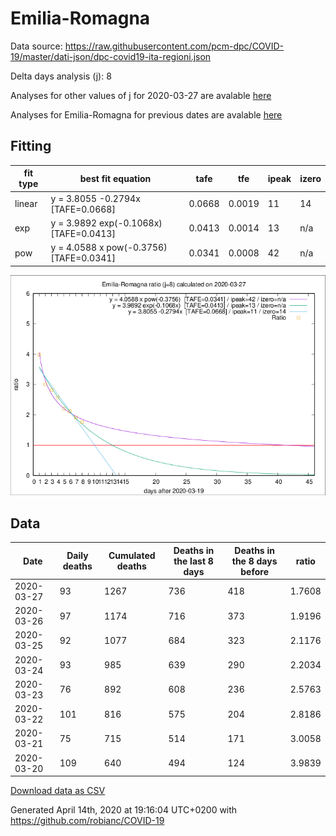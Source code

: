 # Emilia-Romagna

Data source: https://raw.githubusercontent.com/pcm-dpc/COVID-19/master/dati-json/dpc-covid19-ita-regioni.json

Delta days analysis (j): 8

Analyses for other values of j for 2020-03-27 are avalable [here](../2020-03-27/README.md)

Analyses for Emilia-Romagna for previous dates are avalable [here](../README.md)

## Fitting 
|fit type|best fit equation|tafe|tfe|ipeak|izero|
|-------|-----|--------|------|---|---|
|linear|y = 3.8055 -0.2794x  [TAFE=0.0668]|0.0668|0.0019|11|14|
|exp|y = 3.9892 exp(-0.1068x)  [TAFE=0.0413]|0.0413|0.0014|13|n/a|
|pow|y = 4.0588 x pow(-0.3756)  [TAFE=0.0341]|0.0341|0.0008|42|n/a|

![Plot](COVID-19_emilia-romagna_j8_2020-03-27.png)

## Data
|Date|Daily deaths|Cumulated deaths|Deaths in the last 8 days|Deaths in the 8 days before|ratio|
|----|----------|-----------|-------|--------------------|-----|
|2020-03-27|93|1267|736|418|1.7608|
|2020-03-26|97|1174|716|373|1.9196|
|2020-03-25|92|1077|684|323|2.1176|
|2020-03-24|93|985|639|290|2.2034|
|2020-03-23|76|892|608|236|2.5763|
|2020-03-22|101|816|575|204|2.8186|
|2020-03-21|75|715|514|171|3.0058|
|2020-03-20|109|640|494|124|3.9839|

[Download data as CSV](COVID-19_emilia-romagna_j8_2020-03-27.csv)

Generated April 14th, 2020 at 19:16:04 UTC+0200 with https://github.com/robianc/COVID-19
